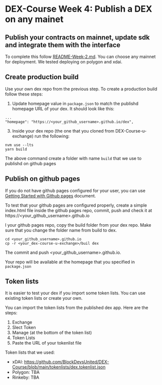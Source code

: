 # DEX-Course Week 4: Publish a DEX on any mainet

## Publish your contracts on mainnet, update sdk and integrate them with the interface
To complete this follow [README-Week-2.md](README-Week-2.md). You can choose any mainnet for deployment. We tested deploying on polygon and xdai.

## Create production build
Use your own dex repo from the previous step. To create a production build follow these steps:

1. Update homepage value in ```package.json``` to match the publishd homepage URL of your dex. It should look like this:
```
...
"homepage": "https://<your_github_username>.github.io/dex",
```

3. Inside your dex repo (the one that you cloned from DEX-Course-u-exchange) run the following:
```
nvm use --lts
yarn build
```
The above command create a folder with name ```build``` that we use to publishd on github pages

## Publish on github pages
If you do not have github pages configured for your user, you can use 
[Getting Started with Github pages](https://docs.github.com/en/pages/getting-started-with-github-pages/creating-a-github-pages-site#creating-a-repository-for-your-site) document.

To test that your github pages are configured properly, create a simple index.html file inside the github pages repo, commit, push and check it at https://<your_github_username>.github.io

I your github pages repo, copy the build folder from your dex repo. Make sure that you change the folder name from build to dex.
```
cd <your_github_username>.github.io
cp -r <your_dex-course-u-exchange>/buil dex
```
The commit and push <your_github_username>.github.io.

Your repo will be available at the homepage that you specified in ```package.json```

## Token lists

It is easier to test your dex if you import some token lists. You can use existing token lists or create your own. 

You can import the token lists from the published dex app. Here are the steps: 
1. Exchange
2. Slect Token
3. Manage (at the bottom of the token list)
4. Token Lists
5. Paste the URL of your tokenlist file

Token lists that we used:
- xDAI: https://github.com/BlockDevsUnited/DEX-Course/blob/main/tokenlists/dex.tokenlist.json
- Polygon: TBA
- Rinkeby: TBA


